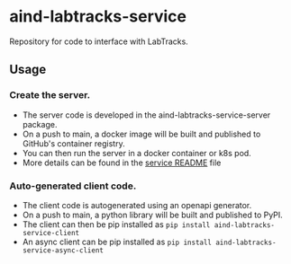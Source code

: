 # aind-labtracks-service
Repository for code to interface with LabTracks.

## Usage

### Create the server.

- The server code is developed in the aind-labtracks-service-server package.
- On a push to main, a docker image will be built and published to GitHub's container registry.
- You can then run the server in a docker container or k8s pod.
- More details can be found in the [service README](aind-labtracks-service-server/README.md) file

### Auto-generated client code.

- The client code is autogenerated using an openapi generator.
- On a push to main, a python library will be built and published to PyPI.
- The client can then be pip installed as `pip install aind-labtracks-service-client`
- An async client can be pip installed as `pip install aind-labtracks-service-async-client`
